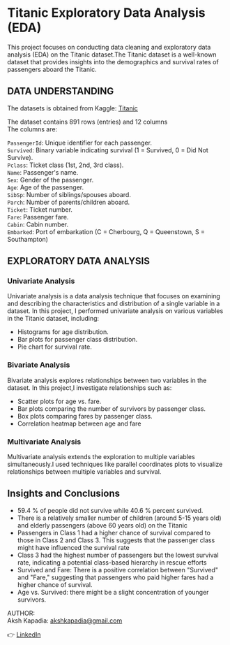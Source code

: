 # Titanic Exploratory Data Analysis (EDA)   


This project focuses on conducting data cleaning and exploratory data analysis (EDA) on the Titanic dataset.The Titanic dataset is a well-known dataset that provides insights into the demographics and survival rates of passengers aboard the Titanic. 

## DATA UNDERSTANDING  

The datasets is obtained from Kaggle: [Titanic](https://www.kaggle.com/c/titanic/data)   
 
The dataset contains 891 rows (entries) and 12 columns    
The columns are:       

``PassengerId``: Unique identifier for each passenger.    
``Survived``: Binary variable indicating survival (1 = Survived, 0 = Did Not Survive).    
``Pclass``: Ticket class (1st, 2nd, 3rd class).     
``Name``: Passenger's name.    
``Sex``: Gender of the passenger.      
``Age``: Age of the passenger.     
``SibSp``: Number of siblings/spouses aboard.     
``Parch``: Number of parents/children aboard.     
``Ticket``: Ticket number.    
``Fare``: Passenger fare.    
``Cabin``: Cabin number.        
``Embarked``: Port of embarkation (C = Cherbourg, Q = Queenstown, S = Southampton)       

## EXPLORATORY DATA ANALYSIS 
### Univariate Analysis
Univariate analysis is a data analysis technique that focuses on examining and describing the characteristics and distribution of a single variable in a dataset. In this project, I performed univariate analysis on various variables in the Titanic dataset, including:

* Histograms for age distribution.
* Bar plots for passenger class distribution.
* Pie chart for survival rate.

### Bivariate Analysis
Bivariate analysis explores relationships between two variables in the dataset. In this project,I  investigate relationships such as:

* Scatter plots for age vs. fare.
* Bar plots comparing the number of survivors by passenger class.
* Box plots comparing fares by passenger class.
* Correlation heatmap between age and fare
### Multivariate Analysis
Multivariate analysis extends the exploration to multiple variables simultaneously.I used techniques like parallel coordinates plots to visualize relationships between multiple variables and survival.  
## Insights and Conclusions
* $59.4$ % of people did not survive while $40.6$ % percent survived.
*  There is a relatively smaller number of children (around 5-15 years old) and elderly passengers (above 60 years old) on the Titanic
* Passengers in Class 1 had a higher chance of survival compared to those in Class 2 and Class 3. This suggests that the passenger class might have influenced the survival rate
* Class 3 had the highest number of passengers but the lowest survival rate, indicating a potential class-based hierarchy in rescue efforts
* Survived and Fare: There is a positive correlation between "Survived" and "Fare," suggesting that passengers who paid higher fares had a higher chance of survival.
* Age vs. Survived: there might be a slight concentration of younger survivors.

AUTHOR:          
Aksh Kapadia: akshkapadia@gmail.com    

👉 [LinkedIn](https://www.linkedin.com/in/aksh-kapadia-498151245?lipi=urn%3Ali%3Apage%3Ad_flagship3_profile_view_base_contact_details%3BAbbpBSs6QSehPY3zuO%2F%2B7Q%3D%3D)


